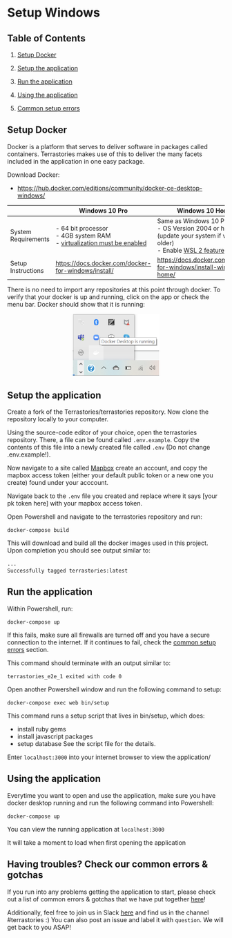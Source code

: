 # Setup Windows

## Table of Contents

1. [Setup Docker](#setup-docker)

2. [Setup the application](#Setup-the-application)

3. [Run the application](#Run-the-application)

4. [Using the application](#using-the-application)

5. [Common setup errors](#having-troubles-check-our-common-errors--gotchas)

## Setup Docker

Docker is a platform that serves to deliver software in packages called containers. Terrastories makes use of this to deliver the 
many facets included in the application in one easy package. 

Download Docker:

- https://hub.docker.com/editions/community/docker-ce-desktop-windows/

| | Windows 10 Pro |  Windows 10 Home |
| --- | --- | --- |
| System Requirements | - 64 bit processor<br>- 4GB system RAM<br>- [virtualization must be enabled](https://mashtips.com/enable-virtualization-windows-10/) | Same as Windows 10 Pro, plus: <br>- OS Version 2004 or higher (update your system if version is older)<br>- Enable [WSL 2 feature](https://docs.docker.com/docker-for-windows/wsl/) |
| Setup Instructions | https://docs.docker.com/docker-for-windows/install/ | https://docs.docker.com/docker-for-windows/install-windows-home/ |

There is no need to import any repositories at this point through docker. 
To verify that your docker is up and running, click on the app or check the menu bar. Docker should show that it is running: 
<br>
<div style="text-align:center">
    <img src="dockerWindows.png" alt="dockerImg" width="200"/>
</div>

## Setup the application
Create a fork of the Terrastories/terrastories repository. Now clone the repository locally to your computer. 

Using the source-code editor of your choice, open the terrastories repository. There, a file can be found called `.env.example`. 
Copy the contents of this file into a newly created file called `.env` (Do not change .env.example!).

Now navigate to a site called [Mapbox](https://mapbox.com/signup) create an account, and copy the mapbox access token (either your default public token or a new one you create) found under your acccount. 

Navigate back to the `.env` file you created and replace where it says [your pk token here] with your mapbox access token. 

Open Powershell and navigate to the terrastories repository and run:

```
docker-compose build
```

This will download and build all the docker images used in this project. Upon completion you should see output similar to:

```
...
Successfully tagged terrastories:latest
```

## Run the application

Within Powershell, run:

```
docker-compose up
```

If this fails, make sure all firewalls are turned off and you have a secure connection to the internet. If it continues to fail, check 
the [common setup errors](#having-troubles-check-our-common-errors--gotchas) section. 

This command should terminate with an output similar to:

```
terrastories_e2e_1 exited with code 0
```

Open another Powershell window and run the following command to setup:

```
docker-compose exec web bin/setup
```

This command runs a setup script that lives in bin/setup, which does:

- install ruby gems
- install javascript packages
- setup database
See the script file for the details.

Enter `localhost:3000` into your internet browser to view the application/

## Using the application 

Everytime you want to open and use the application, make sure you have docker desktop running and run the following command into
Powershell:

```
docker-compose up
```

You can view the running application at `localhost:3000`

It will take a moment to load when first opening the application 

## Having troubles? Check our common errors & gotchas

If you run into any problems getting the application to start, please check out a list of common errors & gotchas that we have put together [here](https://docs.google.com/document/d/1uSbQl56rAh3AA8Xm7IRZ8qepAMVN55ZOkAqQ8Kh423E/edit)!

Additionally, feel free to join us in Slack [here](https://t.co/kUtI3lnpW1) and find us in the channel #terrastories :) You can also post an issue and label it with `question`. We will get back to you ASAP!


